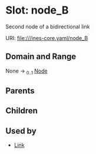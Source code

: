 
# Slot: node_B

Second node of a bidirectional link

URI: [file:///ines-core.yaml/node_B](file:///ines-core.yaml/node_B)


## Domain and Range

None &#8594;  <sub>0..1</sub> [Node](Node.md)

## Parents


## Children


## Used by

 * [Link](Link.md)
